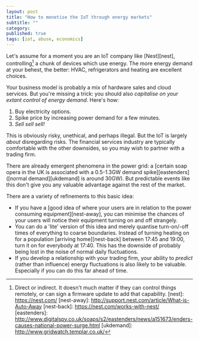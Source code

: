 ```yaml
---
layout: post
title: "How to monetise the IoT through energy markets"
subtitle: ""
category: 
published: true
tags: [iot, abuse, economics]
---
```

Let's assume for a moment you are an IoT company like [Nest][nest], controlling[^1] a chunk of devices which use energy.  The more energy demand at your behest, the better: HVAC, refrigerators and heating are excellent choices.

Your business model is probably a mix of hardware sales and cloud services.  But you're missing a trick: you should also *capitalise on your extant control of energy demand*.  Here's how:

1. Buy electricity options.
2. Spike price by increasing power demand for a few minutes.
3. *Sell sell sell!*

This is obviously risky, unethical, and perhaps illegal.  But the IoT is largely *about* disregarding risks. The financial services industry are typically comfortable with the other downsides, so you may wish to partner with a trading firm.

There are already emergent phenomena in the power grid: a [certain soap opera in the UK is associated with a 0.5-1.3GW demand spike][eastenders] ([normal demand][ukdemand] is around 30GW).  But predictable events like this don't give you any valuable advantage against the rest of the market.

There are a variety of refinements to this basic idea:

* If you have a [good idea of where your users are in relation to the power consuming equipment][nest-away], you can minimise the chances of your users will notice their equipment turning on and off strangely.
* You can do a 'lite' version of this idea and merely quantise turn-on/-off times of everything to coarse boundaries.  Instead of turning heating on for a population [arriving home][nest-back] between 17:45 and 19:00, turn it on for everybody at 17:40.  This has the downside of probably being lost in the noise of normal daily fluctuations.
* If you develop a relationship with your trading firm, your ability to *predict* (rather than influence) energy fluctuations is also likely to be valuable.  Especially if you can do this far ahead of time.

[^1]: Direct or indirect. It doesn't much matter if they can control things remotely, or can sign a firmware update to add that capability.
[nest]: https://nest.com/
[nest-away]: http://support.nest.com/article/What-is-Auto-Away
[nest-back]: https://nest.com/works-with-nest/
[eastenders]: http://www.digitalspy.co.uk/soaps/s2/eastenders/news/a151673/enders-causes-national-power-surge.html
[ukdemand]: http://www.gridwatch.templar.co.uk/


